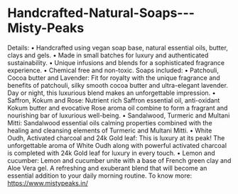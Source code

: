 # Handcrafted-Natural-Soaps---Misty-Peaks
Details: •         Handcrafted using vegan soap base, natural essential oils, butter, clays and gels. •         Made in small batches for luxury and authenticated sustainability. •         Unique infusions and blends for a sophisticated fragrance experience. •         Chemical free and non-toxic.  Soaps included: •         Patchouli, Cocoa butter and Lavender: Fit for royalty with the unique fragrance and benefits of patchouli, silky smooth cocoa butter and ultra-elegant lavender. Day or night, this luxurious blend makes an unforgettable impression. •         Saffron, Kokum and Rose: Nutrient rich Saffron essential oil, anti-oxidant Kokum butter and evocative Rose aroma oil combine to form a fragrant and nourishing bar of luxurious well-being. •         Sandalwood, Turmeric and Multani Mitti: Sandalwood essential oils calming properties combined with the healing and cleansing elements of Turmeric and Multani Mitti. •         White Oudh, Activated charcoal and 24k Gold leaf: This is luxury at its peak! The unforgettable aroma of White Oudh along with powerful activated charcoal is completed with 24k Gold leaf for luxury in every touch. •         Lemon and cucumber: Lemon and cucumber unite with a base of French green clay and Aloe Vera gel. A refreshing and exuberant blend that will become an essential addition to your daily morning routine. To know more: https://www.mistypeaks.in/
